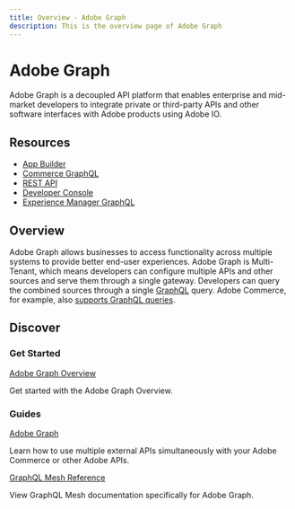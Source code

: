 ```yaml
---
title: Overview - Adobe Graph
description: This is the overview page of Adobe Graph
---
```


<Hero slots="heading, text"/>

# Adobe Graph

Adobe Graph is a decoupled API platform that enables enterprise and mid-market developers to integrate private or third-party APIs and other software interfaces with Adobe products using Adobe IO.

<Resources slots="heading, links"/>

## Resources

*  [App Builder](https://developer.adobe.com/app-builder/docs/overview/)
*  [Commerce GraphQL](https://devdocs.magento.com/guides/v2.4/graphql/)
*  [REST API](https://devdocs.magento.com/guides/v2.4/rest/bk-rest.html)
*  [Developer Console](https://developer.adobe.com/developer-console/docs/guides/)
*  [Experience Manager GraphQL](https://experienceleague.adobe.com/docs/experience-manager-cloud-service/content/headless/graphql-api/content-fragments.html)

## Overview

Adobe Graph allows businesses to access functionality across multiple systems to provide better end-user experiences. Adobe Graph is Multi-Tenant, which means developers can configure multiple APIs and other sources and serve them through a single gateway. Developers can query the combined sources through a single [GraphQL] query. Adobe Commerce, for example, also [supports GraphQL queries].

## Discover

<DiscoverBlock width="100%" slots="heading, link, text"/>

### Get Started

[Adobe Graph Overview](gateway/overview.md)

Get started with the Adobe Graph Overview.

<DiscoverBlock slots="heading, link, text"/>

### Guides

[Adobe Graph](../gateway/)

Learn how to use multiple external APIs simultaneously with your Adobe Commerce or other Adobe APIs.

<DiscoverBlock slots="link, text"/>

[GraphQL Mesh Reference](../reference/)

View GraphQL Mesh documentation specifically for Adobe Graph.

<!-- Link Definitions -->

[GraphQL]: https://graphql.org/
[supports GraphQL queries]: https://devdocs.magento.com/guides/v2.4/graphql/index.html
